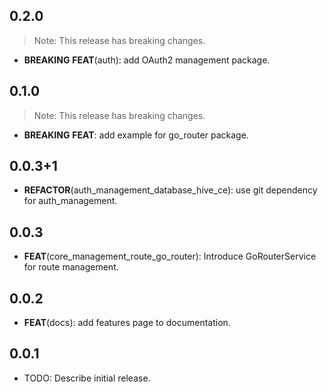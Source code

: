 ## 0.2.0

> Note: This release has breaking changes.

 - **BREAKING** **FEAT**(auth): add OAuth2 management package.

## 0.1.0

> Note: This release has breaking changes.

 - **BREAKING** **FEAT**: add example for go_router package.

## 0.0.3+1

 - **REFACTOR**(auth_management_database_hive_ce): use git dependency for auth_management.

## 0.0.3

 - **FEAT**(core_management_route_go_router): Introduce GoRouterService for route management.

## 0.0.2

 - **FEAT**(docs): add features page to documentation.

## 0.0.1

* TODO: Describe initial release.
